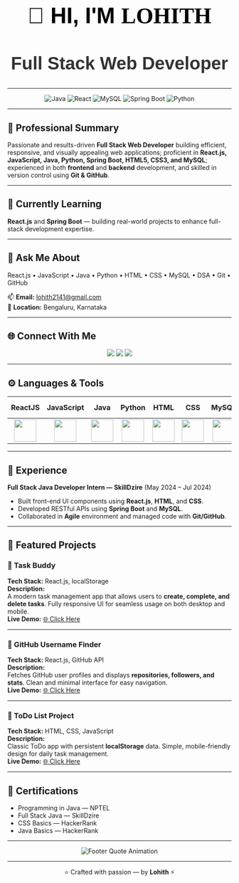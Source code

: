 <!-- README.md for GitHub profile: Lohith -->
<!-- 🧠 Clean & Professional GitHub Profile README -->
<br>
<br>
<br>

<div align="center"> 
  <h1 style="font-family: 'Cursive', 'Poppins', sans-serif; font-size: 50px; font-weight: 800; color: #000000;">
    👋 HI, I'M <span style="font-family: 'Brush Script MT', cursive;">LOHITH</span>
  </h1>
  <h2 style="font-family: 'Poppins', sans-serif; font-size: 40px; font-weight: 600; color: #333333;"> Full Stack Web Developer </h2> 
</div>

---

<p align="center">
  <img src="https://img.shields.io/badge/Java-%23ED8B00?style=for-the-badge&logo=java&logoColor=white" alt="Java"/>
  <img src="https://img.shields.io/badge/React-%2361DAFB?style=for-the-badge&logo=react&logoColor=black" alt="React"/>
  <img src="https://img.shields.io/badge/MySQL-%2300f?style=for-the-badge&logo=mysql&logoColor=white" alt="MySQL"/>
  <img src="https://img.shields.io/badge/Spring%20Boot-%236DB33F?style=for-the-badge&logo=spring&logoColor=white" alt="Spring Boot"/>
  <img src="https://img.shields.io/badge/Python-%2314354C?style=for-the-badge&logo=python&logoColor=white" alt="Python"/>
</p>

---

## 🧠 Professional Summary
Passionate and results-driven **Full Stack Web Developer** building efficient, responsive, and visually appealing web applications; proficient in **React.js, JavaScript, Java, Python, Spring Boot, HTML5, CSS3, and MySQL**; experienced in both **frontend** and **backend** development, and skilled in version control using **Git & GitHub**.

---

## 🌱 Currently Learning
**React.js** and **Spring Boot** — building real-world projects to enhance full-stack development expertise.

---

## 💬 Ask Me About
React.js • JavaScript • Java • Python • HTML • CSS • MySQL • DSA • Git • GitHub  

📫 **Email:** [lohith2141@gmail.com](mailto:lohith2141@gmail.com)  
📍 **Location:** Bengaluru, Karnataka  

---

## 🌐 Connect With Me
<p align="center">
  <a href="https://github.com/Lohith" target="_blank"><img src="https://img.shields.io/badge/GitHub-181717?style=for-the-badge&logo=github&logoColor=white"></a>
  <a href="https://www.linkedin.com/in/lohithofficial7" target="_blank"><img src="https://img.shields.io/badge/LinkedIn-%230077B5?style=for-the-badge&logo=linkedin&logoColor=white"></a>
  <a href="https://www.instagram.com/lohithofficial7_" target="_blank"><img src="https://img.shields.io/badge/Instagram-%23E4405F?style=for-the-badge&logo=instagram&logoColor=white"></a>
</p>

---

## ⚙️ Languages & Tools

| ReactJS | JavaScript | Java | Python | HTML | CSS | MySQL | Spring Boot | Git | GitHub |
|:-------:|:----------:|:----:|:------:|:---:|:---:|:----:|:-----------:|:--:|:------:|
| <img src="https://skillicons.dev/icons?i=react" width="50"/> | <img src="https://skillicons.dev/icons?i=js" width="50"/> | <img src="https://skillicons.dev/icons?i=java" width="50"/> | <img src="https://skillicons.dev/icons?i=python" width="50"/> | <img src="https://skillicons.dev/icons?i=html" width="50"/> | <img src="https://skillicons.dev/icons?i=css" width="50"/> | <img src="https://skillicons.dev/icons?i=mysql" width="50"/> | <img src="https://skillicons.dev/icons?i=spring" width="50"/> | <img src="https://skillicons.dev/icons?i=git" width="50"/> | <img src="https://skillicons.dev/icons?i=github" width="50"/> |

---

## 💼 Experience
**Full Stack Java Developer Intern — SkillDzire** (May 2024 – Jul 2024)  
- Built front-end UI components using **React.js**, **HTML**, and **CSS**.  
- Developed RESTful APIs using **Spring Boot** and **MySQL**.  
- Collaborated in **Agile** environment and managed code with **Git/GitHub**.

---

## 🚀 Featured Projects

<div align="left">

### 🔹 Task Buddy
**Tech Stack:** React.js, localStorage  
**Description:**  
A modern task management app that allows users to **create, complete, and delete tasks**. Fully responsive UI for seamless usage on both desktop and mobile.  
**Live Demo:** [🌐 Click Here](https://lohithofficial.github.io/TaskBuddy-Project/)

---

### 🔹 GitHub Username Finder
**Tech Stack:** React.js, GitHub API  
**Description:**  
Fetches GitHub user profiles and displays **repositories, followers, and stats**. Clean and minimal interface for easy navigation.  
**Live Demo:** [🌐 Click Here](https://lohithofficial.github.io/Github-username-project/)

---

### 🔹 ToDo List Project
**Tech Stack:** HTML, CSS, JavaScript  
**Description:**  
Classic ToDo app with persistent **localStorage** data. Simple, mobile-friendly design for daily task management.  
**Live Demo:** [🌐 Click Here](https://lohithofficial.github.io/ToDo-List-Project/)

</div>

---

## 🧾 Certifications
- Programming in Java — NPTEL  
- Full Stack Java — SkillDzire  
- CSS Basics — HackerRank  
- Java Basics — HackerRank  

---

<p align="center">
  <img src="https://readme-typing-svg.herokuapp.com?font=Poppins&size=20&color=FF8C00&center=true&vCenter=true&width=600&lines=“Code+is+like+humor.+When+you+have+to+explain+it,+it's+bad.”;~Lohith+💻" alt="Footer Quote Animation"/>
</p>

---

<p align="center">⭐ Crafted with passion — by <strong>Lohith</strong> ⚡</p>
